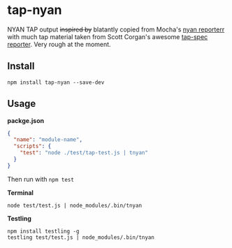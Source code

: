 # tap-nyan
 
NYAN TAP output ~~inspired by~~ blatantly copied from Mocha's [nyan reporterr](https://github.com/visionmedia/mocha/blob/master/lib/reporters/nyan.js) with much tap material taken from Scott Corgan's awesome [tap-spec reporter](https://github.com/scottcorgan/tap-spec).  Very rough at the moment.

 
## Install
 
```
npm install tap-nyan --save-dev
```
 
## Usage

**packge.json**

```json
{
  "name": "module-name",
  "scripts": {
    "test": "node ./test/tap-test.js | tnyan"
  }
}
```

Then run with `npm test`
 
**Terminal**

```
node test/test.js | node_modules/.bin/tnyan
``` 

**Testling**

```
npm install testling -g
testling test/test.js | node_modules/.bin/tnyan
```
